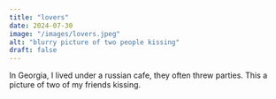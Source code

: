```yaml
---
title: "lovers"
date: 2024-07-30
image: "/images/lovers.jpeg"
alt: "blurry picture of two people kissing"
draft: false
---
```


In Georgia, I lived under a russian cafe, they often threw parties. This a picture of two of my friends kissing.
